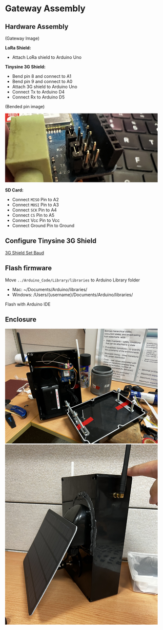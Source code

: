 # Gateway Assembly

## Hardware Assembly

(Gateway Image)

**LoRa Shield:**

- Attach LoRa shield to Arduino Uno

**Tinysine 3G Shield:**

- Bend pin 8 and connect to A1
- Bend pin 9 and connect to A0
- Attach 3G shield to Arduino Uno
- Connect Tx to Arduino D4
- Connect Rx to Arduino D5

(Bended pin image)

<img src="./images/assembly/gateway_3g_shield_pin.jpeg" width="500px" alt="gateway_3g_shield_pin.jpeg">

**SD Card:**

- Connect `MISO` Pin to A2
- Connect `MOSI` Pin to A3
- Connect `SCK` Pin to A4
- Connect `CS` Pin to A5
- Connect Vcc Pin to Vcc
- Connect Ground Pin to Ground

## Configure Tinysine 3G Shield

[3G Shield Set Baud](./3g_shield_setbaud/README.md)

## Flash firmware

Move `../Arduino_Code/Library/libraries` to Arduino Library folder

- Mac: ~/Documents/Arduino/libraries/
- Windows: /Users/{username}/Documents/Arduino/libraries/

Flash with Arduino IDE

## Enclosure

<img src="./images/assembly/gateway_small.jpg" width="500px" alt="gateway_small.jpg">

<br>

<img src="./images/assembly/gateway_small_side.jpg" width="500px" alt="gateway_small_side.jpg">
